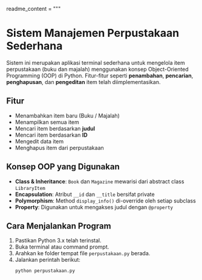 readme_content = """
#  Sistem Manajemen Perpustakaan Sederhana

Sistem ini merupakan aplikasi terminal sederhana untuk mengelola item perpustakaan (buku dan majalah) menggunakan konsep Object-Oriented Programming (OOP) di Python. Fitur-fitur seperti **penambahan**, **pencarian**, **penghapusan**, dan **pengeditan** item telah diimplementasikan.

##  Fitur

- Menambahkan item baru (Buku / Majalah)
- Menampilkan semua item
- Mencari item berdasarkan **judul**
- Mencari item berdasarkan **ID**
- Mengedit data item
- Menghapus item dari perpustakaan

##  Konsep OOP yang Digunakan

- **Class & Inheritance**: `Book` dan `Magazine` mewarisi dari abstract class `LibraryItem`
- **Encapsulation**: Atribut `__id` dan `__title` bersifat private
- **Polymorphism**: Method `display_info()` di-override oleh setiap subclass
- **Property**: Digunakan untuk mengakses judul dengan `@property`

##  Cara Menjalankan Program

1. Pastikan Python 3.x telah terinstal.
2. Buka terminal atau command prompt.
3. Arahkan ke folder tempat file `perpustakaan.py` berada.
4. Jalankan perintah berikut:
   ```bash
   python perpustakaan.py
